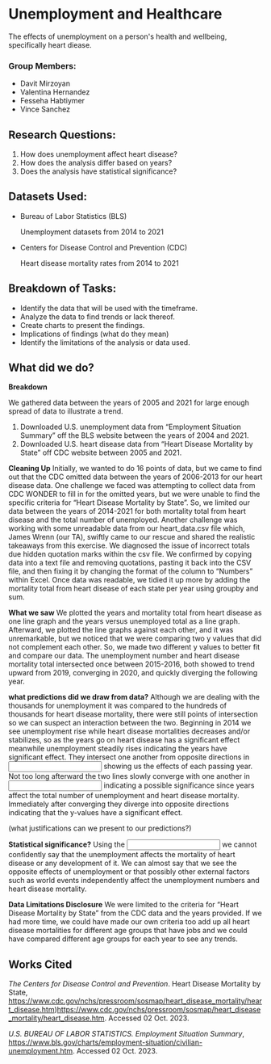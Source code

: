# Unemployment and Healthcare

The effects of unemployment on a person's health and wellbeing, specifically heart diease.

### Group Members:

- Davit Mirzoyan
- Valentina Hernandez
- Fesseha Habtiymer
- Vince Sanchez

## Research Questions:
1. How does unemployment affect heart disease?
2. How does the analysis differ based on years?
3. Does the analysis have statistical significance?

## Datasets Used:
- Bureau of Labor Statistics (BLS)
  
  Unemployment datasets from 2014 to 2021
  
- Centers for Disease Control and Prevention (CDC)
  
  Heart disease mortality rates from 2014 to 2021

## Breakdown of Tasks:
- Identify the data that will be used with the timeframe.
- Analyze the data to find trends or lack thereof.
- Create charts to present the findings.
- Implications of findings (what do they mean)
- Identify the limitations of the analysis or data used.

## What did we do?
**Breakdown**

We gathered data between the years of 2005 and 2021 for large enough spread of data to illustrate a trend. 
1. Downloaded U.S. unemployment data from “Employment Situation Summary” off the BLS website between the years of 2004 and 2021.
2. Downloaded U.S. heart disease data from “Heart Disease Mortality by State” off CDC website between 2005 and 2021.

**Cleaning Up**
Initially, we wanted to do 16 points of data, but we came to find out that the CDC omitted data between the years of 2006-2013 for our heart disease data. 
One challenge we faced was attempting to collect data from CDC WONDER to fill in for the omitted years, but we were unable to find the specific criteria for “Heart Disease Mortality by State”. So, we limited our data between the years of 2014-2021 for both mortality total from heart disease and the total number of unemployed. 
Another challenge was working with some unreadable data from our heart_data.csv file which, James Wrenn (our TA), swiftly came to our rescue and shared the realistic takeaways from this exercise. We diagnosed the issue of incorrect totals due hidden quotation marks within the csv file. We confirmed by copying data into a text file and removing quotations, pasting it back into the CSV file, and then fixing it by changing the format of the column to “Numbers” within Excel. Once data was readable, we tidied it up more by adding the mortality total from heart disease of each state per year using groupby and sum.

**What we saw**
We plotted the years and mortality total from heart disease as one line graph and the years versus unemployed total as a line graph.
Afterward, we plotted the line graphs against each other, and it was unremarkable, but we noticed that we were comparing two y values that did not complement each other. So, we made two different y values to better fit and compare our data.
The unemployment number and heart disease mortality total intersected once between 2015-2016, both showed to trend upward from 2019, converging in 2020, and quickly diverging the following year. 

**what predictions did we draw from data?**
Although we are dealing with the thousands for unemployment it was compared to the hundreds of thousands for heart disease mortality, there were still points of intersection so we can suspect an interaction between the two. 
Beginning in 2014 we see unemployment rise while heart disease mortalities decreases and/or stabilizes, so as the years go on heart disease has a significant effect meanwhile unemployment steadily rises indicating the years have significant effect. 
They intersect one another from opposite directions in <input year here> showing us the effects of each passing year. 
Not too long afterward the two lines slowly converge with one another in <input year here> indicating a possible significance since years affect the total number of unemployment and heart disease mortality. 
Immediately after converging they diverge into opposite directions indicating that the y-values have a significant effect.

(what justifications can we present to our predictions?)

**Statistical significance?**
Using the <input what Davit used> we cannot confidently say that the unemployment affects the mortality of heart disease or any development of it. We can almost say that we see the opposite effects of unemployment or that possibly other external factors such as world events independently affect the unemployment numbers and heart disease mortality.

**Data Limitations Disclosure**
We were limited to the criteria for “Heart Disease Mortality by State” from the CDC data and the years provided. If we had more time, we could have made our own criteria too add up all heart disease mortalities for different age groups that have jobs and we could have compared different age groups for each year to see any trends. 


## Works Cited

_The Centers for Disease Control and Prevention_. Heart Disease Mortality by State, https://www.cdc.gov/nchs/pressroom/sosmap/heart_disease_mortality/heart_disease.htm)https://www.cdc.gov/nchs/pressroom/sosmap/heart_disease_mortality/heart_disease.htm. Accessed 02 Oct. 2023.

_U.S. BUREAU OF LABOR STATISTICS. Employment Situation Summary_, https://www.bls.gov/charts/employment-situation/civilian-unemployment.htm. Accessed 02 Oct. 2023.
